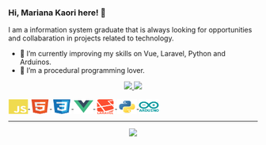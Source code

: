 ### Hi, Mariana Kaori here! 👋
I am a information system graduate that is always looking for opportunities and collabaration in projects related to technology.
- 🚀 I’m currently improving my skills on Vue, Laravel, Python and Arduinos.
- 🌱 I’m a procedural programming lover.

<div align="center">
  <a href="https://github.com/marianakaori">
  <img height="180em" src="https://github-readme-stats.vercel.app/api?username=marianakaori&show_icons=true&theme=dracula&include_all_commits=true&count_private=true"/>
  <img height="180em" src="https://github-readme-stats.vercel.app/api/top-langs/?username=marianakaori&layout=compact&langs_count=7&theme=dracula"/>
</div>
<div style="display: inline_block"><br>
  <img align="center" alt="Edu-Js" height="30" width="40" src="https://raw.githubusercontent.com/devicons/devicon/master/icons/javascript/javascript-plain.svg">
  <img align="center" alt="Edu-HTML" height="30" width="40" src="https://raw.githubusercontent.com/devicons/devicon/master/icons/html5/html5-original.svg">
  <img align="center" alt="Edu-CSS" height="30" width="40" src="https://raw.githubusercontent.com/devicons/devicon/master/icons/css3/css3-original.svg">
  <img align="center" alt="Edu-Vue" height="30" width="40" src="https://raw.githubusercontent.com/devicons/devicon/master/icons/vuejs/vuejs-original.svg">
  <img align="center" alt="Edu-Laravel" height="30" width="40" src="https://raw.githubusercontent.com/devicons/devicon/master/icons/laravel/laravel-plain-wordmark.svg">
  <img align="center" alt="Edu-Python" height="30" width="40" src="https://raw.githubusercontent.com/devicons/devicon/master/icons/python/python-original.svg">
  <img align="center" alt="Edu-Arduino" height="30" width="40" src="https://raw.githubusercontent.com/devicons/devicon/master/icons/arduino/arduino-original-wordmark.svg">
<!--   <img align="right" alt="Edu-pic" height="150" style="border-radius:50px;"; transform: rotate(180deg); src="[https://photos.google.com/photo/AF1QipM_oR8eChOQZnHrv9pUzYgWWTswLQaA8os55pWl](https://lh3.googleusercontent.com/pw/AM-JKLUSLbwAElyhPVh5Yg5t1mV54jr7Grna-Kq1MLj0_m9ZmLtjKbJ5mSFGsww4WJpPw7nfMotKzc_ntPNStMMsN5M7Vh9u1_wrZP-BMdN5qxwM8P8IsHOiWyJ3He8yum09M5MEBdSD7FWSFfx4SOT2CT3r4g=w474-h903-no?authuser=0)"> -->

 ---
 
  <center><a href="https://br.linkedin.com/in/mariana-kaori" target="_blank"><img src="https://img.shields.io/badge/-LinkedIn-%230077B5?style=for-the-badge&logo=linkedin&logoColor=white" target="_blank"></a></center>


 
